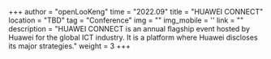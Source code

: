 ﻿+++
author = "openLooKeng"
time = "2022.09" 
title = "HUAWEI CONNECT" 
location = "TBD" 
tag = "Conference"
img = "" 
img_mobile = ''
link = ""
description = "HUAWEI CONNECT is an annual flagship event hosted by Huawei for the global ICT industry. It is a platform where Huawei discloses its major strategies."
weight = 3
+++
